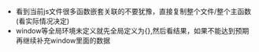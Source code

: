 - 看到当前js文件很多函数嵌套关联的不要犹豫，直接复制整个文件/整个主函数(看实际情况决定)
- window等全局环境未定义就先全局定义为{},然后看结果，如果不能达到预期再继续补充window里面的数据
